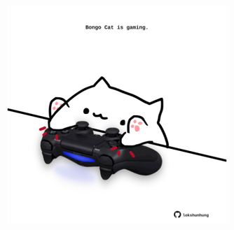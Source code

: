 <!-- built at 06/09/2022, 05:29:21 UTC -->
<p align="center">
  <img width="500" height="500" src="./ReadmeImage.svg">
</p>
